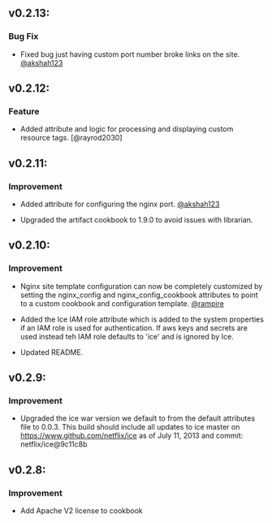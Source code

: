 ## v0.2.13:

### Bug Fix

-  Fixed bug just having custom port number broke links on the site. [@akshah123]

## v0.2.12:

### Feature

- Added attribute and logic for processing and displaying custom resource tags.  [@rayrod2030]

## v0.2.11:

### Improvement

- Added attribute for configuring the nginx port.  [@akshah123]

- Upgraded the artifact cookbook to 1.9.0 to avoid issues with librarian.

## v0.2.10:

### Improvement

- Nginx site template configuration can now be completely customized by setting the 
nginx_config and nginx_config_cookbook attributes to point to a custom cookbook and
configuration template. [@rampire]

- Added the Ice IAM role attribute which is added to the system properties if an IAM
role is used for authentication.  If aws keys and secrets are used instead teh IAM
role defaults to 'ice' and is ignored by Ice.

- Updated README.

## v0.2.9:

### Improvement

- Upgraded the ice war version we default to from the default attributes file to 0.0.3. This 
build should include all updates to ice master on https://www.github.com/netflix/ice as of 
July 11, 2013 and commit: netflix/ice@9c11c8b 

## v0.2.8:

### Improvement

- Add Apache V2 license to cookbook

[@akshah123]: https://github.com/akshah123
[@rampire]: https://github.com/rampire
